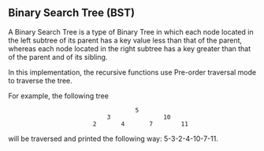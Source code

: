 ## Binary Search Tree (BST)

A Binary Search Tree is a type of Binary Tree in which each node located in the left subtree of its parent has a key value less than that of the parent, whereas each node located in the right subtree has a key greater than that of the parent and of its sibling.

In this implementation, the recursive functions use Pre-order traversal mode to traverse the tree.

For example, the following tree

										5
								3				10
							2		4   	7	   	 11
							  		  		  
will be traversed and printed the following way: 5-3-2-4-10-7-11.


